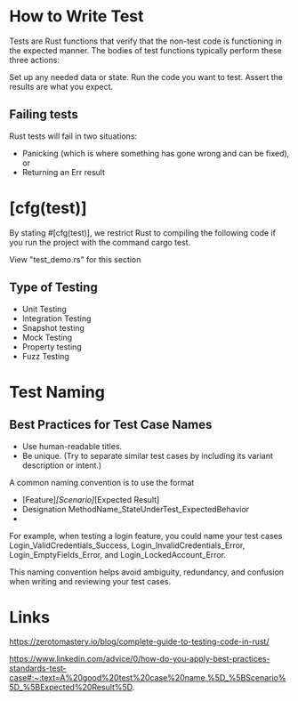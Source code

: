 # How to Write Test

Tests are Rust functions that verify that the non-test code is functioning in the expected manner. The bodies of test functions typically perform these three actions:

Set up any needed data or state.
Run the code you want to test.
Assert the results are what you expect.

## Failing tests
Rust tests will fail in two situations:
- Panicking (which is where something has gone wrong and can be fixed), or
- Returning an Err result

# [cfg(test)]
By stating #[cfg(test)], we restrict Rust to compiling the following code if you run the project with the command cargo test.

View "test_demo.rs" for this section


## Type of Testing
- Unit Testing
- Integration Testing
- Snapshot testing
- Mock Testing
- Property testing
- Fuzz Testing

# Test Naming 

## Best Practices for Test Case Names
- Use human-readable titles. 
- Be unique. (Try to separate similar test cases by including its variant description or intent.)

A common naming convention is to use the format 
- [Feature]_[Scenario]_[Expected Result]
- Designation MethodName_StateUnderTest_ExpectedBehavior
- 
For example, when testing a login feature, you could name your test cases Login_ValidCredentials_Success, Login_InvalidCredentials_Error, Login_EmptyFields_Error, and Login_LockedAccount_Error. 

This naming convention helps avoid ambiguity, redundancy, and confusion when writing and reviewing your test cases.


# Links

https://zerotomastery.io/blog/complete-guide-to-testing-code-in-rust/ 

https://www.linkedin.com/advice/0/how-do-you-apply-best-practices-standards-test-case#:~:text=A%20good%20test%20case%20name,%5D_%5BScenario%5D_%5BExpected%20Result%5D.
